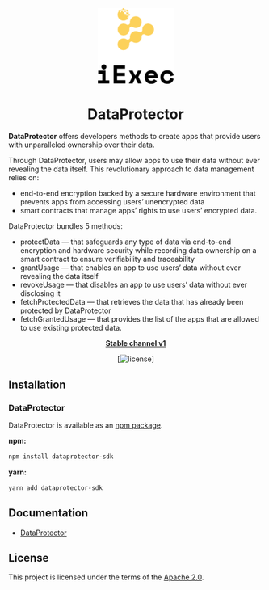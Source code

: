 <p align="center">
  <a href="https://iex.ec/" rel="noopener" target="_blank"><img width="150" src="./logo.png" alt="iExec logo"/></a>
</p>

<h1 align="center">DataProtector</h1>

**DataProtector** offers developers methods to create apps that provide users with unparalleled ownership over their data.

Through DataProtector, users may allow apps to use their data without ever revealing the data itself. This revolutionary approach to data management relies on:

- end-to-end encryption backed by a secure hardware environment that prevents apps from accessing users’ unencrypted data
- smart contracts that manage apps’ rights to use users’ encrypted data.

DataProtector bundles 5 methods:

- protectData — that safeguards any type of data via end-to-end encryption and hardware security while recording data ownership on a smart contract to ensure verifiability and traceability
- grantUsage — that enables an app to use users’ data without ever revealing the data itself
- revokeUsage — that disables an app to use users’ data without ever disclosing it
- fetchProtectedData — that retrieves the data that has already been protected by DataProtector
- fetchGrantedUsage — that provides the list of the apps that are allowed to use existing protected data.

<div align="center">

**[Stable channel v1](https://iex.ec/)**

[![license](https://img.shields.io/badge/license-Apache%202-blue)]

</div>

## Installation

### DataProtector

DataProtector is available as an [npm package](https://www.npmjs.com/package/dataprotector-sdk).

**npm:**

```sh
npm install dataprotector-sdk
```

**yarn:**

```sh
yarn add dataprotector-sdk
```

## Documentation

[//]: # 'Add link to documentation gitbook when published'

- [DataProtector](#documentation)

## License

This project is licensed under the terms of the
[Apache 2.0](/LICENSE).
